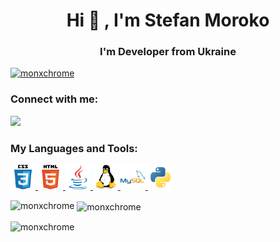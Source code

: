 <h1 align="center">Hi 🎩 , I'm Stefan Moroko</h1>
<h3 align="center">I'm Developer from Ukraine</h3>


<p align="left"> <a href="https://github.com/ryo-ma/github-profile-trophy"><img src="https://github-profile-trophy.vercel.app/?username=monxchrome" alt="monxchrome" /></a> </p>

<h3 align="left">Connect with me:</h3>
 <img src="https://img.shields.io/badge/xexpvp-blue?style=for-the-badge&logo=Discord&logoColor=white"/>
<p align="left">
</p>

<h3 align="left">My Languages and Tools:</h3>
 </a> <a href="https://www.w3schools.com/css/" target="_blank" rel="noreferrer"> <img src="https://raw.githubusercontent.com/devicons/devicon/master/icons/css3/css3-original-wordmark.svg" alt="css3" width="40" height="40"/> </a> </a>  </a> </a>  </a>  </a> <a href="https://www.w3.org/html/" target="_blank" rel="noreferrer"> <img src="https://raw.githubusercontent.com/devicons/devicon/master/icons/html5/html5-original-wordmark.svg" alt="html5" width="40" height="40"/> </a> <a href="https://www.java.com" target="_blank" rel="noreferrer"> <img src="https://raw.githubusercontent.com/devicons/devicon/master/icons/java/java-original.svg" alt="java" width="40" height="40"/> </a>  <a href="https://www.linux.org/" target="_blank" rel="noreferrer"> <img src="https://raw.githubusercontent.com/devicons/devicon/master/icons/linux/linux-original.svg" alt="linux" width="40" height="40"/> </a>  </a> <a href="https://www.mysql.com/" target="_blank" rel="noreferrer"> <img src="https://raw.githubusercontent.com/devicons/devicon/master/icons/mysql/mysql-original-wordmark.svg" alt="mysql" width="40" height="40"/> </a>  </a>  </a>  </a>  </a>  </a> <a href="https://www.python.org" target="_blank" rel="noreferrer"> <img src="https://raw.githubusercontent.com/devicons/devicon/master/icons/python/python-original.svg" alt="python" width="40" height="40"/> </a>  </a>  </a>  </a>  </a> </p>

<p><img align="left" src="https://github-readme-stats.vercel.app/api/top-langs?username=monxchrome&show_icons=true&theme=tokyonight&cache_seconds=1800&locale=en&layout=compact" alt="monxchrome" /></p>

<p>&nbsp;<img align="center" src="https://github-readme-stats.vercel.app/api?username=monxchrome&show_icons=true&theme=tokyonight&cache_seconds=1800&locale=en" alt="monxchrome" /></p>

<p><img align="center" src="https://github-readme-streak-stats.herokuapp.com/?user=monxchrome&theme=dark" alt="monxchrome" /></p>
